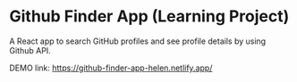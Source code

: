 # Github Finder App (Learning Project)

A React app to search GitHub profiles and see profile details by using Github API.

DEMO link: https://github-finder-app-helen.netlify.app/
